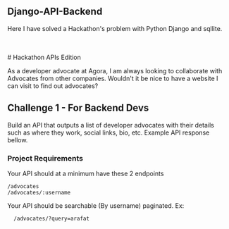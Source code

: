 ## Django-API-Backend
Here I have solved a Hackathon's problem with Python Django and sqllite.



<br>
<br>
# Hackathon APIs Edition

As a developer advocate at Agora, I am always looking to collaborate with Advocates from other companies. Wouldn't it be nice to have a website I can visit to find out advocates?


## Challenge 1 - For Backend Devs
Build an API that outputs a list of developer advocates with their details such as where they work, social links, bio, etc. Example API response bellow.

### Project Requirements
Your API should at a minimum have these 2 endpoints







```http
/advocates
/advocates/:username
```

Your API should be searchable (By username) paginated.
Ex:

```http
  /advocates/?query=arafat
```





